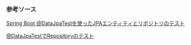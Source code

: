 ### 参考ソース  
[Spring Boot @DataJpaTestを使ったJPAエンティティとリポジトリのテスト](https://qiita.com/fanfanta/items/05d7d0ac2b5a43935ee3)  
  
[@DataJpaTestでRepositoryのテスト](https://note.com/b1a9idps/n/ne4424ef330bc)